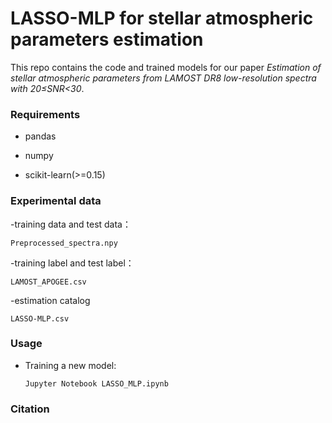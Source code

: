 # LASSO-MLP for stellar atmospheric parameters estimation

This repo contains the code and trained models for our paper *Estimation of stellar atmospheric parameters from LAMOST DR8 low-resolution spectra with 20≤SNR<30*.

### Requirements

- pandas

- numpy

- scikit-learn(>=0.15)



### Experimental data

-training data and test data：
```
Preprocessed_spectra.npy
```

-training label and test label：
```
LAMOST_APOGEE.csv
```


-estimation catalog
```
LASSO-MLP.csv
```



### Usage

- Training a new model:

  ```shell
  Jupyter Notebook LASSO_MLP.ipynb
  ```


### Citation


